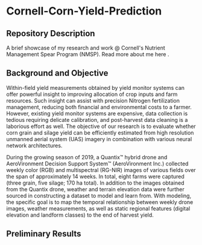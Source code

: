 # Cornell-Corn-Yield-Prediction

## Repository Description ##
A brief showcase of my research and work @ Cornell's Nutrient Management Spear Program (NMSP). Read more about me here <insert link>. 

## Background and Objective ##
Within-field yield measurements obtained by yield monitor systems can offer powerful insight to improving allocation of crop inputs and farm resources. Such insight can assist with precision Nitrogen fertilization management, reducing both financial and environmental costs to a farmer. However, existing yield monitor systems are expensive, data collection is tedious requiring delicate calibration, and post-harvest data cleaning is a laborious effort as well. The objective of our research is to evaluate whether corn grain and silage yield can be efficiently estimated from high resolution unmanned aerial system (UAS) imagery in combination with various neural network architectures. 

During the growing season of 2019, a Quantix™ hybrid drone and AeroVironment Decision Support System™ (AeroVironment Inc.) collected weekly color (RGB) and multispectral
(RG-NIR) images of various fields over the span of approximately 14 weeks. In total, eight farms were captured (three grain, five silage; 170 ha total). In addition to the images obtained from the Quantix drone, weather and terrain elevation data were further sourced in constructing a dataset to model and learn from. With modeling, the specific goal is to map the temporal relationship between weekly drone images, weather measurements, as well as static regional features (digital elevation and landform classes) to the end of harvest yield.

## Preliminary Results ##

